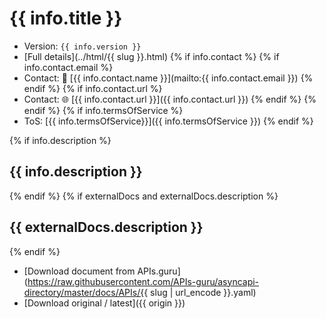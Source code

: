 # {{ info.title }}

* Version: `{{ info.version }}`
* [Full details](../html/{{ slug }}.html)
{% if info.contact %}
{% if info.contact.email %}
* Contact: 📧 [{{ info.contact.name }}](mailto:{{ info.contact.email }})
{% endif %}
{% if info.contact.url %}
* Contact: 🌐 [{{ info.contact.url }}]({{ info.contact.url }})
{% endif %}
{% endif %}
{% if info.termsOfService %}
* ToS: [{{ info.termsOfService}}]({{ info.termsOfService }})
{% endif %}

{% if info.description %}
## {{ info.description }}
{% endif %}
{% if externalDocs and externalDocs.description %}
## {{ externalDocs.description }}
{% endif %}

* [Download document from APIs.guru](https://raw.githubusercontent.com/APIs-guru/asyncapi-directory/master/docs/APIs/{{ slug | url_encode }}.yaml)
* [Download original / latest]({{ origin }})

<script type="application/ld+json">
{
  "@context": "http://schema.org/",
  "@type": "WebAPI",
{% if info.description %}  "description": "{{ info.description }}",{% endif %}
{% if externalDocs %}  "documentation": "{{ externalDocs.url }}",{% endif %}
{% if info.termsOfService %}  "termsOfService": "{{ info.termsOfService }}",{% endif %}
  "name": "{{ info.title }}"
}
</script>
